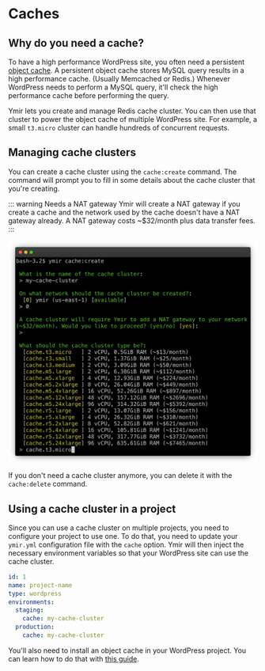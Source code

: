 # Caches

## Why do you need a cache?

To have a high performance WordPress site, you often need a persistent [object cache][1]. A persistent object cache stores MySQL query results in a high performance cache. (Usually Memcached or Redis.) Whenever WordPress needs to perform a MySQL query, it'll check the high performance cache before performing the query.

Ymir lets you create and manage Redis cache cluster. You can then use that cluster to power the object cache of multiple WordPress site. For example, a small `t3.micro` cluster can handle hundreds of concurrent requests.

## Managing cache clusters

You can create a cache cluster using the `cache:create` command. The command will prompt you to fill in some details about the cache cluster that you're creating.

::: warning Needs a NAT gateway
Ymir will create a NAT gateway if you create a cache and the network used by the cache doesn't have a NAT gateway already. A NAT gateway costs ~$32/month plus data transfer fees.
:::

![Create a cache](../../images/create-cache-cli.png)

If you don't need a cache cluster anymore, you can delete it with the `cache:delete` command.

## Using a cache cluster in a project

Since you can use a cache cluster on multiple projects, you need to configure your project to use one. To do that, you need to update your `ymir.yml` configuration file with the `cache` option. Ymir will then inject the necessary environment variables so that your WordPress site can use the cache cluster.

```yml
id: 1
name: project-name
type: wordpress
environments:
  staging:
    cache: my-cache-cluster
  production:
    cache: my-cache-cluster
```

You'll also need to install an object cache in your WordPress project. You can learn how to do that with [this guide][2].

[1]: https://developer.wordpress.org/reference/classes/wp_object_cache/
[2]: ../guides/object-cache.md
